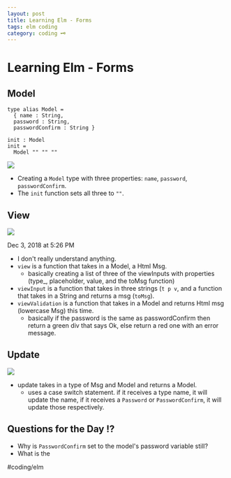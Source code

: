 ```yaml
---
layout: post
title: Learning Elm - Forms
tags: elm coding
category: coding 🗝
---
```

# Learning Elm - Forms
## Model
```
type alias Model =
  { name : String,
  password : String,
  passwordConfirm : String }

init : Model
init =
  Model "" "" ""
```

![]({{site.url}}/{{site.baseurl}}/assets/2018-11-30-LearningElm-Forms/6FB95D49-3850-4E43-8A2A-AD40BD6786E5.png)

* Creating a `Model` type with three properties: `name`, `password`, `passwordConfirm`.
* The `init` function sets all three to `""`.

## View
![]({{site.url}}/{{site.baseurl}}/assets/2018-11-30-LearningElm-Forms/EE173D6C-D0D2-49D4-8F48-971A6EEDE7AE.png)

Dec 3, 2018 at 5:26 PM
* I don't really understand anything.
*  `view` is a function that takes in a Model, a Html Msg.
	* basically creating a list of three of the viewInputs with properties (type_, placeholder, value, and the toMsg function)
* `viewInput` is a function that takes in three strings (`t p v`, and a function that takes in a String and returns a msg (`toMsg`).
* `viewValidation` is a function that takes in a Model and returns Html msg (lowercase Msg) this time.
	* basically if the password is the same as passwordConfirm then return a green div that says Ok, else return a red one with an error message.

## Update
![]({{site.url}}/{{site.baseurl}}/assets/2018-11-30-LearningElm-Forms/580DF7E8-FF40-474F-9D92-469392531363.png)

* update takes in a type of Msg and Model and returns a Model.
	* uses a case switch statement. if it receives a type name, it will update the name, if it receives a `Password` or `PasswordConfirm`, it will update those respectively.

## Questions for the Day ⁉️
* Why is `PasswordConfirm` set to the model's password variable still?
* What is the




 #coding/elm
